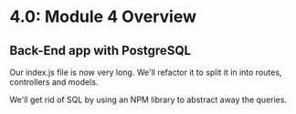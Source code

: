 # 4.0: Module 4 Overview

## Back-End app with PostgreSQL

Our index.js file is now very long. We'll refactor it to split it in into routes, controllers and models.

We'll get rid of SQL by using an NPM library to abstract away the queries.

